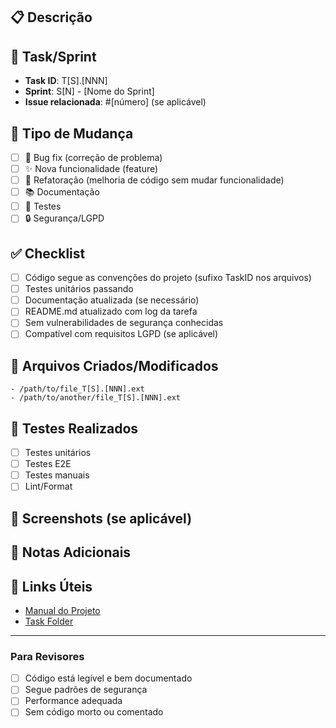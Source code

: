## 📋 Descrição
<!-- Descreva brevemente as mudanças realizadas -->

## 🎯 Task/Sprint
- **Task ID**: T[S].[NNN] 
- **Sprint**: S[N] - [Nome do Sprint]
- **Issue relacionada**: #[número] (se aplicável)

## 🔄 Tipo de Mudança
<!-- Marque o tipo de mudança com um "x" -->
- [ ] 🐛 Bug fix (correção de problema)
- [ ] ✨ Nova funcionalidade (feature)
- [ ] 🔧 Refatoração (melhoria de código sem mudar funcionalidade)
- [ ] 📚 Documentação
- [ ] 🧪 Testes
- [ ] 🔒 Segurança/LGPD

## ✅ Checklist
<!-- Marque com "x" os items completados -->
- [ ] Código segue as convenções do projeto (sufixo TaskID nos arquivos)
- [ ] Testes unitários passando
- [ ] Documentação atualizada (se necessário)
- [ ] README.md atualizado com log da tarefa
- [ ] Sem vulnerabilidades de segurança conhecidas
- [ ] Compatível com requisitos LGPD (se aplicável)

## 📝 Arquivos Criados/Modificados
<!-- Liste os principais arquivos -->
```
- /path/to/file_T[S].[NNN].ext
- /path/to/another/file_T[S].[NNN].ext
```

## 🧪 Testes Realizados
<!-- Descreva os testes executados -->
- [ ] Testes unitários
- [ ] Testes E2E
- [ ] Testes manuais
- [ ] Lint/Format

## 📸 Screenshots (se aplicável)
<!-- Adicione screenshots se houver mudanças visuais -->

## 💬 Notas Adicionais
<!-- Informações adicionais que revisores devem saber -->

## 🔗 Links Úteis
- [Manual do Projeto](../project-manual.xml)
- [Task Folder](/tasks/T[S].[NNN]/)

---
### Para Revisores
- [ ] Código está legível e bem documentado
- [ ] Segue padrões de segurança
- [ ] Performance adequada
- [ ] Sem código morto ou comentado
